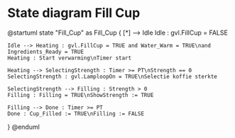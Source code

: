 # State diagram Fill Cup

@startuml
state "Fill_Cup" as Fill_Cup {
    [*] --> Idle
    Idle : gvl.FillCup = FALSE
    
    Idle --> Heating : gvl.FillCup = TRUE and Water_Warm = TRUE\nand Ingredients_Ready = TRUE
    Heating : Start verwarming\nTimer start
    
    Heating --> SelectingStrength : Timer >= PT\nStrength == 0
    SelectingStrength : gvl.LamploopOn = TRUE\nSelectie koffie sterkte
    
    SelectingStrength --> Filling : Strength > 0
    Filling : Filling = TRUE\nShowStrength := TRUE
    
    Filling --> Done : Timer >= PT
    Done : Cup_Filled := TRUE\nFilling := FALSE
}
@enduml
